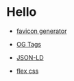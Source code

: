 # Hello

- [favicon generator](https://realfavicongenerator.net/)
- [OG Tags](https://github.com/niallkennedy/open-graph-protocol-examples)
- [JSON-LD](https://developers.google.com/search/docs/appearance/structured-data/search-gallery)

- [flex css](https://coding.imweb.io/demo/flex/index.html)
